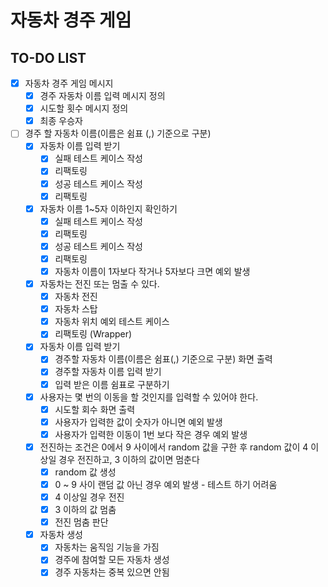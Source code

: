 # 자동차 경주 게임
## TO-DO LIST
* [X] 자동차 경주 게임 메시지 
  * [X] 경주 자동차 이름 입력 메시지 정의
  * [X] 시도할 횟수 메시지 정의
  * [X] 최종 우승자
* [ ] 경주 할 자동차 이름(이름은 쉼표 (,) 기준으로 구분)
  * [X] 자동차 이름 입력 받기
    * [X] 실패 테스트 케이스 작성
    * [X] 리팩토링
    * [X] 성공 테스트 케이스 작성
    * [X] 리팩토링
  * [X] 자동차 이름 1~5자 이하인지 확인하기
    * [X] 실패 테스트 케이스 작성
    * [X] 리팩토링
    * [X] 성공 테스트 케이스 작성
    * [X] 리팩토링
    * [X] 자동차 이름이 1자보다 작거나 5자보다 크면 예외 발생
  * [X] 자동차는 전진 또는 멈출 수 있다.
    * [X] 자동차 전진 
    * [X] 자동차 스탑
    * [X] 자동차 위치 예외 테스트 케이스 
    * [X] 리팩토링 (Wrapper)
  * [X] 자동차 이름 입력 받기
    * [X] 경주할 자동차 이름(이름은 쉼표(,) 기준으로 구분) 화면 출력
    * [X] 경주할 자동차 이름 입력 받기 
    * [X] 입력 받은 이름 쉼표로 구분하기
  * [X] 사용자는 몇 번의 이동을 할 것인지를 입력할 수 있어야 한다.
    * [X] 시도할 회수 화면 출력
    * [X] 사용자가 입력한 값이 숫자가 아니면 예외 발생
    * [X] 사용자가 입력한 이동이 1번 보다 작은 경우 예외 발생
  * [X] 전진하는 조건은 0에서 9 사이에서 random 값을 구한 후 random 값이 4 이상일 경우 전진하고, 3 이하의 값이면 멈춘다
    * [X] random 값 생성
    * [X] 0 ~ 9 사이 랜덤 값 아닌 경우 예외 발생 - 테스트 하기 어려움 
    * [X] 4 이상일 경우 전진
    * [X] 3 이하의 값 멈춤
    * [X] 전진 멈춤 판단
  * [X] 자동차 생성
    * [X] 자동차는 움직임 기능을 가짐
    * [X] 경주에 참여할 모든 자동차 생성 
    * [X] 경주 자동차는 중복 있으면 안됨